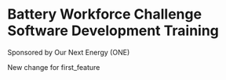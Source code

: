 # Battery Workforce Challenge Software Development Training

Sponsored by Our Next Energy (ONE)

New change for first_feature